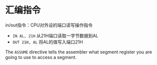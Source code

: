 # 汇编指令

in/out指令：CPU对外设的端口读写操作指令

- `IN AL, 21H` 从21H端口读取一字节数据到AL
- `OUT 21H, AL` 将AL的值写入端口21H

The `ASSUME` directive tells the assembler what segment register you are going to use to access a segment.